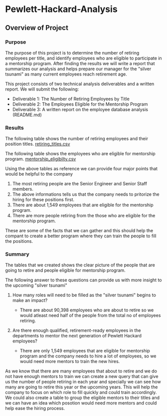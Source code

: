 # Pewlett-Hackard-Analysis

## Overview of Project

### Purpose
The purpose of this project is to determine the number of retiring employees per title, and identify employees who are eligible to participate in a mentorship program. After finding the results we will write a report that summarizes our analysis and helps prepare our manager for the "silver tsunami" as many current employees reach retirement age. 

This project consists of two technical analysis deliverables and a written report. We will submit the following:
* Deliverable 1: The Number of Retiring Employees by Title
* Deliverable 2: The Employees Eligible for the Mentorship Program
* Deliverable 3: A written report on the employee database analysis (README.md)

### Results
The following table shows the number of retiring employees and their position titles. 
[retiring_titles.csv](https://github.com/kjuneja/Pewlett-Hackard-Analysis/files/6951375/retiring_titles.csv)

The following table shows the employees who are eligible for mentorship program. 
[mentorship_eligibilty.csv](https://github.com/kjuneja/Pewlett-Hackard-Analysis/files/6951378/mentorship_eligibilty.csv)

Using the above tables as reference we can provide four major points that would be helpful to the company

1. The most retiring people are the Senior Engineer and Senior Staff members.
2. The above informations tells us that the company needs to pritorize the hiring for these positions first.
3. There are about 1,549 employees that are eligible for the mentorship program.
4. There are more people retiring from the those who are eligible for the mentorship program. 

These are some of the facts that we can gather and this should help the compant to create a better program where they can train the people to fill the positions. 

### Summary
The tables that we created shows the clear picture of the people that are going to retire and people eligible for mentorship program. 

The following answer to these questions can provide us with more insight to the upcoming "silver tsunami"

1. How many roles will need to be filled as the "silver tsunami" begins to make an impact?
   - There are about 90,398 employees who are about to retire so we would atleast need half of the people from the total no of employees retiring. 

2. Are there enough qualified, retirement-ready employees in the departments to mentor the next generation of Pewlett Hackard employees?
   - There are only 1,549 employees that are eligible for mentorship program and the company needs to hire a lot of employees, so we would need more mentors to train the new hires. 

As we know that there are many employees that about to retire and we do not have enough mentors to train we can create a new query that can give us the number of people retiring in each year and specially we can see how many are going to retire this year or the upcoming years. This will help the company to focus on which role to fill quickly and could train accordingly. We could also create a table to group the eligible mentors to their titles and we can have an idea which posotion would need more mentors and could help ease the hiring process.

